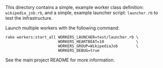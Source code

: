 This directory contains a simple, example worker class definition: `wikipedia_job.rb`,
and a simple, example launcher script: `launcher.rb` to test the infrastructure.

Launch multiple workers with the following command:

    rake workers:start_all WORKERS_LAUNCHER=test/launcher.rb \
                           WORKERS_HEARTBEAT=10              \
                           WORKERS_GROUP=WikipediaJob        \
                           WORKERS_DEBUG=true

See the main project README for more information.
